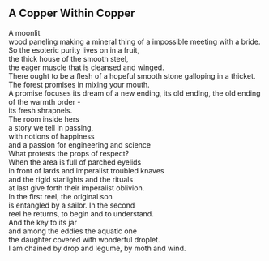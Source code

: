 A Copper Within Copper
----------------------
A moonlit  
wood paneling making a mineral thing of a impossible meeting with a bride.  
So the esoteric purity lives on in a fruit,  
the thick house of the smooth steel,  
the eager muscle that is cleansed and winged.  
There ought to be a flesh of a hopeful smooth stone galloping in a thicket.  
The forest promises in mixing your mouth.  
A promise focuses its dream of a new ending, its old ending, the old ending of the warmth order -  
its fresh shrapnels.  
The room inside hers  
a story we tell in passing,  
with notions of happiness  
and a passion for engineering and science  
What protests the props of respect?  
When the area is full of parched eyelids  
in front of lards and imperalist troubled knaves  
and the rigid starlights and the rituals  
at last give forth their imperalist oblivion.  
In the first reel, the original son  
is entangled by a sailor. In the second  
reel he returns, to begin and to understand.  
And the key to its jar  
and among the eddies the aquatic one  
the daughter covered with wonderful droplet.  
I am chained by drop and legume, by moth and wind.  
